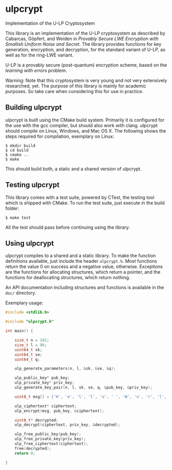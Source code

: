 # ulpcrypt

Implementation of the U-LP Cryptosystem

This library is an implementation of the U-LP cryptosystem as described by Cabarcas, Göpfert, and Weiden in *Provably Secure LWE Encryption with Smallish Uniform Noise and Secret*. The library provides functions for key generation, encryption, and decryption, for the standard variant of U-LP, as well as for the ring-LWE variant.

U-LP is a provably secure (post-quantum) encryption scheme, based on the *learning with errors* problem.

Warning: Note that this cryptosystem is very young and not very extensively researched, yet. The purpose of this library is mainly for academic purposes. So take care when considering this for use in practice.


## Building ulpcrypt

ulpcrypt is built using the CMake build system. Primarily it is configured for the use with the gcc compiler, but should also work with clang. ulpcrypt should compile on Linux, Windows, and Mac OS X. The following shows the steps required for compilation, exemplary on Linux:

```
$ mkdir build
$ cd build
$ cmake ..
$ make
```

This should build both, a static and a shared version of ulpcrypt.


## Testing ulpcrypt

This library comes with a test suite, powered by CTest, the testing tool which is shipped with CMake. To run the test suite, just execute in the build folder:

```
$ make test
```

All the test should pass before continuing using the library.


## Using ulpcrypt

ulpcrypt compiles to a shared and a static library. To make the function definitions available, just include the
header `ulpcrypt.h`. Most functions return the value 0 on success and a negative value, otherwise. Exceptions
are the functions for allocating structures, which return a pointer, and the functions for deallocating structures,
which return nothing.

An API documentation including structures and functions is available in the `doc/` directory.

Exemplary usage:

```c
#include <stdlib.h>

#include "ulpcrypt.h"

int main() {

    size_t n = 192;
    size_t l = 96;
    uint64_t sk;
    uint64_t se;
    uint64_t q;

    ulp_generate_parameters(n, l, &sk, &se, &q);

    ulp_public_key* pub_key;
    ulp_private_key* priv_key;
    ulp_generate_key_pair(n, l, sk, se, q, &pub_key, &priv_key);

    uint8_t msg[] = {'H', 'e', 'l', 'l', 'o', ' ', 'W', 'o', 'r', 'l', 'd', '!'};

    ulp_ciphertext* ciphertext;
    ulp_encrypt(msg, pub_key, &ciphertext);

    uint8_t* decrypted;
    ulp_decrypt(ciphertext, priv_key, &decrypted);

    ulp_free_public_key(pub_key);
    ulp_free_private_key(priv_key);
    ulp_free_ciphertext(ciphertext);
    free(decrypted);
    return 0;

}
```
